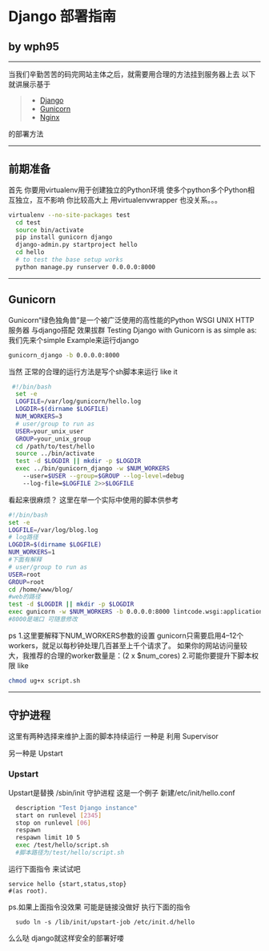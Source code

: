 # Django 部署指南
##           by wph95


------
当我们辛勤苦苦的码完网站主体之后，就需要用合理的方法挂到服务器上去
以下就讲展示基于  
> * [Django](https://www.djangoproject.com/)
> * [Gunicorn](https://gunicorn.org/)
> * [Nginx](http://nginx.org/)

的部署方法

------

## 前期准备
首先 你要用virtualenv用于创建独立的Python环境 使多个python多个Python相互独立，互不影响
你比较高大上 用virtualenvwrapper   也没关系。。。

```bash
virtualenv --no-site-packages test
  cd test
  source bin/activate
  pip install gunicorn django
  django-admin.py startproject hello
  cd hello
  # to test the base setup works
  python manage.py runserver 0.0.0.0:8000

```
------

## Gunicorn
Gunicorn“绿色独角兽”是一个被广泛使用的高性能的Python WSGI UNIX HTTP服务器
 与django搭配 效果拔群
Testing Django with Gunicorn is as simple as: 
我们先来个simple Example来运行django
```bash
gunicorn_django -b 0.0.0.0:8000
```

当然 正常的合理的运行方法是写个sh脚本来运行 like it
```bash
 #!/bin/bash
  set -e
  LOGFILE=/var/log/gunicorn/hello.log
  LOGDIR=$(dirname $LOGFILE)
  NUM_WORKERS=3
  # user/group to run as
  USER=your_unix_user
  GROUP=your_unix_group
  cd /path/to/test/hello
  source ../bin/activate
  test -d $LOGDIR || mkdir -p $LOGDIR
  exec ../bin/gunicorn_django -w $NUM_WORKERS 
    --user=$USER --group=$GROUP --log-level=debug 
    --log-file=$LOGFILE 2>>$LOGFILE
```
看起来很麻烦？ 这里在举一个实际中使用的脚本供参考
```bash
#!/bin/bash
set -e
LOGFILE=/var/log/blog.log
# log路径
LOGDIR=$(dirname $LOGFILE)
NUM_WORKERS=1
#下面有解释
# user/group to run as
USER=root
GROUP=root
cd /home/www/blog/
#web的路径
test -d $LOGDIR || mkdir -p $LOGDIR
exec gunicorn -w $NUM_WORKERS -b 0.0.0.0:8000 lintcode.wsgi:application --user=$USER --group=$GROUP
#8000是端口 可随意修改
```
ps 
1.这里要解释下NUM_WORKERS参数的设置 
gunicorn只需要启用4–12个workers，就足以每秒钟处理几百甚至上千个请求了。
如果你的网站访问量较大，我推荐的合理的worker数量是：(2 x $num_cores) 
2.可能你要提升下脚本权限 like
```bash
chmod ug+x script.sh
```
------

## 守护进程
这里有两种选择来维护上面的脚本持续运行
一种是 利用 Supervisor

另一种是 Upstart
### Upstart
Upstart是替换 /sbin/init 守护进程
这是一个例子 新建/etc/init/hello.conf 
```bash
  description "Test Django instance"
  start on runlevel [2345]
  stop on runlevel [06]
  respawn
  respawn limit 10 5
  exec /test/hello/script.sh
  #脚本路径为/test/hello/script.sh
```
运行下面指令 来试试吧
```
service hello {start,status,stop} 
#(as root).
```
ps.如果上面指令没效果 可能是链接没做好 执行下面的指令
```
  sudo ln -s /lib/init/upstart-job /etc/init.d/hello
```
么么哒 django就这样安全的部署好喽 